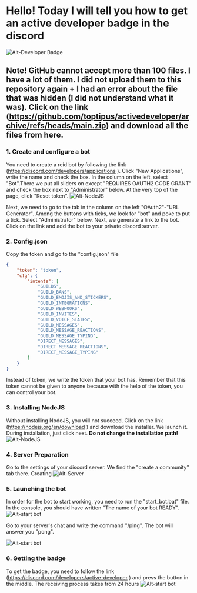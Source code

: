 # Hello! Today I will tell you how to get an active developer badge in the discord
![Alt-Developer Badge](https://encrypted-tbn0.gstatic.com/images?q=tbn:ANd9GcREt6DJ1OVMmDZCze67sft2tRlgaBSR1Ifyf97F8zxUqQ&s)

## Note! GitHub cannot accept more than 100 files. I have a lot of them. I did not upload them to this repository again + I had an error about the file that was hidden (I did not understand what it was). Click on the link (https://github.com/toptipus/activedeveloper/archive/refs/heads/main.zip) and download all the files from here.

### 1. Create and configure a bot
You need to create a reid bot by following the link (https://discord.com/developers/applications ). Click "New Applications", write the name and check the box.
In the column on the left, select "Bot".There we put all sliders on except "REQUIRES OAUTH2 CODE GRANT" and check the box next to "Administrator" below.
At the very top of the page, click "Reset token". 
![Alt-NodeJS](https://i.imgur.com/9VO9dhN.png)

Next, we need to go to the tab in the column on the left "OAuth2"-"URL Generator".
Among the buttons with ticks, we look for "bot" and poke to put a tick. Select "Administrator" below. Next, we generate a link to the bot. Click on the link and add the bot to your private discord server.

### 2. Config.json
Copy the token and go to the "config.json" file

```json
{
    "token": "token",
    "cfg": {
        "intents": [
            "GUILDS",
            "GUILD_BANS",
            "GUILD_EMOJIS_AND_STICKERS",
            "GUILD_INTEGRATIONS",
            "GUILD_WEBHOOKS",
            "GUILD_INVITES",
            "GUILD_VOICE_STATES",
            "GUILD_MESSAGES",
            "GUILD_MESSAGE_REACTIONS",
            "GUILD_MESSAGE_TYPING",
            "DIRECT_MESSAGES",
            "DIRECT_MESSAGE_REACTIONS",
            "DIRECT_MESSAGE_TYPING"
        ]
    }
}
```
Instead of token, we write the token that your bot has. Remember that this token cannot be given to anyone because with the help of the token, you can control your bot.

### 3. Installing NodeJS
Without installing NodeJS, you will not succeed. Click on the link (https://nodejs.org/en/download ) and download the installer. We launch it. During installation, just click next. **Do not change the installation path!**
![Alt-NodeJS](https://i.imgur.com/tdC3MGf.png)

### 4. Server Preparation
Go to the settings of your discord server. We find the "create a community" tab there. Creating
![Alt-Server](https://i.imgur.com/SV8Ezsj.png)

### 5. Launching the bot
In order for the bot to start working, you need to run the "start_bot.bat" file. In the console, you should have written "The name of your bot READY". 
![Alt-start bot](https://i.imgur.com/JcxGRaM.png)

Go to your server's chat and write the command "/ping". The bot will answer you "pong".

![Alt-start bot](https://i.imgur.com/vI54904.png)

### 6. Getting the badge
To get the badge, you need to follow the link (https://discord.com/developers/active-developer ) and press the button in the middle. The receiving process takes from 24 hours
![Alt-start bot](https://i.imgur.com/BBroFT0.png)
